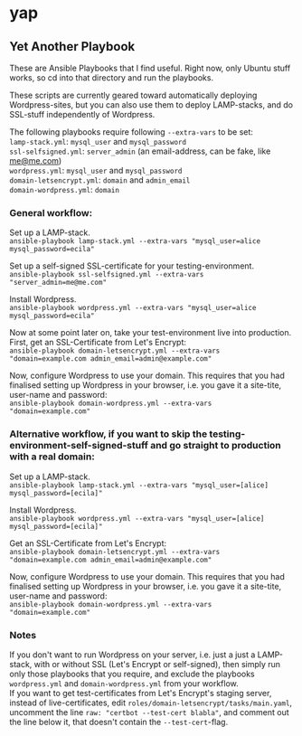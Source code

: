 # yap
## Yet Another Playbook

These are Ansible Playbooks that I find useful. Right now, only Ubuntu stuff works, so cd into that directory and run the playbooks.  

These scripts are currently geared toward automatically deploying Wordpress-sites, but you can also use them to deploy LAMP-stacks, and do SSL-stuff independently of Wordpress.  

The following playbooks require following `--extra-vars` to be set:  
`lamp-stack.yml`: `mysql_user` and `mysql_password`  
`ssl-selfsigned.yml`:  `server_admin` (an email-address, can be fake, like me@me.com\)    
`wordpress.yml`: `mysql_user` and `mysql_password`  
`domain-letsencrypt.yml`: `domain` and `admin_email`  
`domain-wordpress.yml`: `domain`  


### General workflow:  
Set up a LAMP-stack.  
`ansible-playbook lamp-stack.yml --extra-vars "mysql_user=alice mysql_password=ecila"`  

Set up a self-signed SSL-certificate for your testing-environment.  
`ansible-playbook ssl-selfsigned.yml --extra-vars "server_admin=me@me.com"`  

Install Wordpress.  
`ansible-playbook wordpress.yml --extra-vars "mysql_user=alice mysql_password=ecila"`  

Now at some point later on, take your test-environment live into production.  
First, get an SSL-Certificate from Let's Encrypt:  
`ansible-playbook domain-letsencrypt.yml --extra-vars "domain=example.com admin_email=admin@example.com"`  

Now, configure Wordpress to use your domain. This requires that you had finalised setting up Wordpress in your browser, i.e. you gave it a site-tite, user-name and password:  
`ansible-playbook domain-wordpress.yml --extra-vars "domain=example.com"`  

### Alternative workflow, if you want to skip the testing-environment-self-signed-stuff and go straight to production with a real domain:  
Set up a LAMP-stack.  
`ansible-playbook lamp-stack.yml --extra-vars "mysql_user=[alice] mysql_password=[ecila]"`  

Install Wordpress.  
`ansible-playbook wordpress.yml --extra-vars "mysql_user=[alice] mysql_password=[ecila]"`  

Get an SSL-Certificate from Let's Encrypt:  
`ansible-playbook domain-letsencrypt.yml --extra-vars "domain=example.com admin_email=admin@example.com"`  

Now, configure Wordpress to use your domain. This requires that you had finalised setting up Wordpress in your browser, i.e. you gave it a site-tite, user-name and password:  
`ansible-playbook domain-wordpress.yml --extra-vars "domain=example.com"`  

### Notes   
If you don't want to run Wordpress on your server, i.e. just a just a LAMP-stack, with or without SSL (Let's Encrypt or self-signed), then simply run only those playbooks that you require, and exclude the playbooks `wordpress.yml` and `domain-wordpress.yml` from your workflow.  
If you want to get test-certificates from Let's Encrypt's staging server, instead of live-certificates, edit `roles/domain-letsencrypt/tasks/main.yaml`, uncomment the line `raw: "certbot --test-cert blabla"`, and comment out the line below it, that doesn't contain the `--test-cert`-flag.
